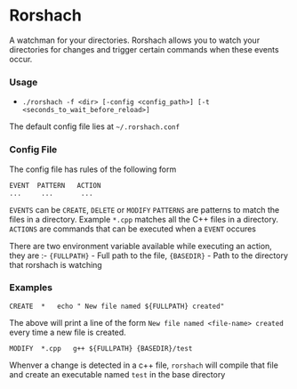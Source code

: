# Rorshach
A watchman for your directories. Rorshach allows you to watch your directories for changes and trigger certain commands when these events occur.

### Usage

* `./rorshach -f <dir> [-config <config_path>] [-t <seconds_to_wait_before_reload>]`

The default config file lies at `~/.rorshach.conf`


### Config File

The config file has rules of the following form

```
EVENT  PATTERN   ACTION
...     ...       ...

```

`EVENTS` can be `CREATE`, `DELETE` or `MODIFY`
`PATTERNS` are patterns to match the files in a directory. Example `*.cpp` matches all the C++ files in a directory.
`ACTIONS` are commands that can be executed when a `EVENT` occures

There are two environment variable available while executing an action, they are :- 
`{FULLPATH}` - Full path to the file,
`{BASEDIR}` - Path to the directory that rorshach is watching

### Examples

```
CREATE  *   echo " New file named ${FULLPATH} created"
```

The above will print a line of the form `New file named <file-name> created` every time a new file is created.


```
MODIFY  *.cpp   g++ ${FULLPATH} {BASEDIR}/test
```

Whenver a change is detected in a c++ file, `rorshach` will compile that file and create an executable named `test` in the base directory
